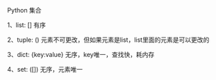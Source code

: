 Python 集合 

1、list: [] 有序

2、tuple: () 元素不可更改，但如果元素是list，list里面的元素是可以更改的

3、dict: {key:value} 无序，key唯一，查找快，耗内存

4、set: ([]) 无序，元素唯一